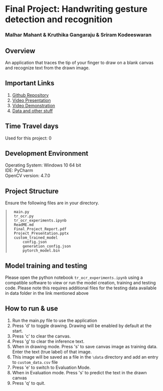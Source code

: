 ﻿# Final Project: Handwriting gesture detection and recognition
### Malhar Mahant & Kruthika Gangaraju & Sriram Kodeeswaran
## Overview
An application that traces the tip of your finger to draw on a blank canvas and recognize text from the drawn image.

## Important Links
1. [Github Repository](https://github.com/malhar212/finger-tracing-handwriting-recognition)
2. [Video Presentation](https://northeastern-my.sharepoint.com/:f:/r/personal/mahant_ma_northeastern_edu/Documents/CS%205330%20Final%20Project/video?csf=1&web=1&e=Tuyegw)
3. [Video Demonstration](https://northeastern-my.sharepoint.com/:f:/r/personal/mahant_ma_northeastern_edu/Documents/CS%205330%20Final%20Project/video?csf=1&web=1&e=Tuyegw)
4. [Data and other stuff](https://northeastern-my.sharepoint.com/:f:/r/personal/mahant_ma_northeastern_edu/Documents/CS%205330%20Final%20Project/video?csf=1&web=1&e=Tuyegw)

## Time Travel days
Used for this project: 0

## Development Environment
Operating System: Windows 10 64 bit \
IDE: PyCharm  \
OpenCV version: 4.7.0

## Project Structure
Ensure the following files are in your directory.

```
│   main.py
│   tr_ocr.py
│   tr_ocr_experiments.ipynb
│   ReadME.md
│   Final_Project_Report.pdf
│   Project_Presentation.pptx
│   custom_trained_model
│       config.json
│       generation_config.json
│       pytorch_model.bin
```

## Model training and testing
Please open the python notebook `tr_ocr_experiments.ipynb` using a compatible software to view or run the model creation, training and testing code. 
Please note this requires additional files for the testing data available in data folder in the link mentioned above

## How to run & use
1. Run the main.py file to use the application
2. Press 'd' to toggle drawing. Drawing will be enabled by default at the start.
3. Press 'c' to clear the canvas.
4. Press 'g' to clear the inference text.
5. When in drawing mode. Press 's' to save canvas image as training data. Enter the text (true label) of that image.
6. This image will be saved as a file in the `\data` directory and add an entry to `custom_data.csv` file
7. Press 'e' to switch to Evaluation Mode.
8. When in Evaluation mode. Press 's' to predict the text in the drawn canvas
9. Press 'q' to quit.
